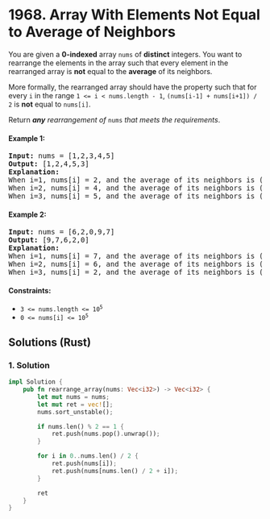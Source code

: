 # 1968. Array With Elements Not Equal to Average of Neighbors
You are given a **0-indexed** array `nums` of **distinct** integers. You want to rearrange the elements in the array such that every element in the rearranged array is **not** equal to the **average** of its neighbors.

More formally, the rearranged array should have the property such that for every `i` in the range `1 <= i < nums.length - 1`, `(nums[i-1] + nums[i+1]) / 2` is **not** equal to `nums[i]`.

Return ***any** rearrangement of* `nums` *that meets the requirements*.

#### Example 1:
<pre>
<strong>Input:</strong> nums = [1,2,3,4,5]
<strong>Output:</strong> [1,2,4,5,3]
<strong>Explanation:</strong>
When i=1, nums[i] = 2, and the average of its neighbors is (1+4) / 2 = 2.5.
When i=2, nums[i] = 4, and the average of its neighbors is (2+5) / 2 = 3.5.
When i=3, nums[i] = 5, and the average of its neighbors is (4+3) / 2 = 3.5.
</pre>

#### Example 2:
<pre>
<strong>Input:</strong> nums = [6,2,0,9,7]
<strong>Output:</strong> [9,7,6,2,0]
<strong>Explanation:</strong>
When i=1, nums[i] = 7, and the average of its neighbors is (9+6) / 2 = 7.5.
When i=2, nums[i] = 6, and the average of its neighbors is (7+2) / 2 = 4.5.
When i=3, nums[i] = 2, and the average of its neighbors is (6+0) / 2 = 3.
</pre>

#### Constraints:
* <code>3 <= nums.length <= 10<sup>5</sup></code>
* <code>0 <= nums[i] <= 10<sup>5</sup></code>

## Solutions (Rust)

### 1. Solution
```Rust
impl Solution {
    pub fn rearrange_array(nums: Vec<i32>) -> Vec<i32> {
        let mut nums = nums;
        let mut ret = vec![];
        nums.sort_unstable();

        if nums.len() % 2 == 1 {
            ret.push(nums.pop().unwrap());
        }

        for i in 0..nums.len() / 2 {
            ret.push(nums[i]);
            ret.push(nums[nums.len() / 2 + i]);
        }

        ret
    }
}
```
